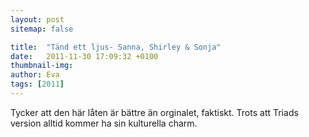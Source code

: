 ```yaml
---
layout: post
sitemap: false

title:  "Tänd ett ljus- Sanna, Shirley & Sonja"
date:   2011-11-30 17:09:32 +0100
thumbnail-img: 
author: Eva
tags: [2011]
---
```


Tycker att den här låten är bättre än orginalet, faktiskt. Trots att Triads version alltid kommer ha sin kulturella charm.

